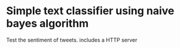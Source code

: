 # Simple text classifier using naive bayes algorithm

Test the sentiment of tweets.  includes a HTTP server 